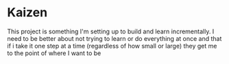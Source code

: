 # Kaizen

This project is something I'm setting up to build and learn incrementally. 
I need to be better about not trying to learn or do everything at once and that if i take it one step at a time (regardless of how small or large) they get me to the point of where I want to be

